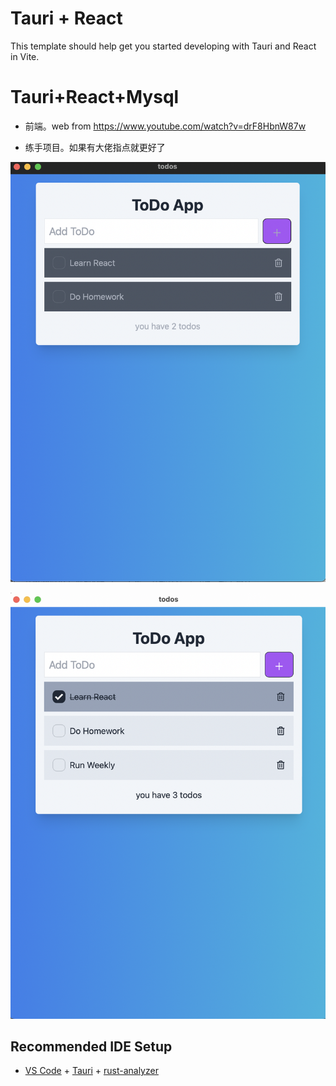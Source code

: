 # Tauri + React

This template should help get you started developing with Tauri and React in Vite.

# Tauri+React+Mysql

- 前端。web  from https://www.youtube.com/watch?v=drF8HbnW87w


- 练手项目。如果有大佬指点就更好了

![viewDark](public/viewDark.png)

![view](public/view.png)






## Recommended IDE Setup

- [VS Code](https://code.visualstudio.com/) + [Tauri](https://marketplace.visualstudio.com/items?itemName=tauri-apps.tauri-vscode) + [rust-analyzer](https://marketplace.visualstudio.com/items?itemName=rust-lang.rust-analyzer)

